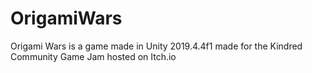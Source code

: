 # OrigamiWars
Origami Wars is a game made in Unity 2019.4.4f1 made for the Kindred Community Game Jam hosted on Itch.io
